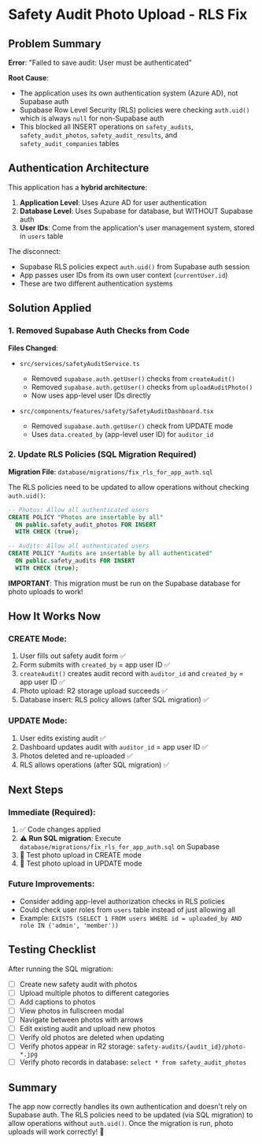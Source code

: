 # Safety Audit Photo Upload - RLS Fix

## Problem Summary

**Error**: "Failed to save audit: User must be authenticated"

**Root Cause**: 
- The application uses its own authentication system (Azure AD), not Supabase auth
- Supabase Row Level Security (RLS) policies were checking `auth.uid()` which is always `null` for non-Supabase auth
- This blocked all INSERT operations on `safety_audits`, `safety_audit_photos`, `safety_audit_results`, and `safety_audit_companies` tables

## Authentication Architecture

This application has a **hybrid architecture**:
1. **Application Level**: Uses Azure AD for user authentication
2. **Database Level**: Uses Supabase for database, but WITHOUT Supabase auth
3. **User IDs**: Come from the application's user management system, stored in `users` table

The disconnect:
- Supabase RLS policies expect `auth.uid()` from Supabase auth session
- App passes user IDs from its own user context (`currentUser.id`)
- These are two different authentication systems

## Solution Applied

### 1. Removed Supabase Auth Checks from Code

**Files Changed**:
- `src/services/safetyAuditService.ts`
  - Removed `supabase.auth.getUser()` checks from `createAudit()`
  - Removed `supabase.auth.getUser()` checks from `uploadAuditPhoto()`
  - Now uses app-level user IDs directly

- `src/components/features/safety/SafetyAuditDashboard.tsx`
  - Removed `supabase.auth.getUser()` check from UPDATE mode
  - Uses `data.created_by` (app-level user ID) for `auditor_id`

### 2. Update RLS Policies (SQL Migration Required)

**Migration File**: `database/migrations/fix_rls_for_app_auth.sql`

The RLS policies need to be updated to allow operations without checking `auth.uid()`:

```sql
-- Photos: Allow all authenticated users
CREATE POLICY "Photos are insertable by all" 
  ON public.safety_audit_photos FOR INSERT 
  WITH CHECK (true);

-- Audits: Allow all authenticated users
CREATE POLICY "Audits are insertable by all authenticated" 
  ON public.safety_audits FOR INSERT 
  WITH CHECK (true);
```

**IMPORTANT**: This migration must be run on the Supabase database for photo uploads to work!

## How It Works Now

### CREATE Mode:
1. User fills out safety audit form ✅
2. Form submits with `created_by` = app user ID ✅
3. `createAudit()` creates audit record with `auditor_id` and `created_by` = app user ID ✅
4. Photo upload: R2 storage upload succeeds ✅
5. Database insert: RLS policy allows (after SQL migration) ✅

### UPDATE Mode:
1. User edits existing audit ✅
2. Dashboard updates audit with `auditor_id` = app user ID ✅
3. Photos deleted and re-uploaded ✅
4. RLS allows operations (after SQL migration) ✅

## Next Steps

### Immediate (Required):
1. ✅ Code changes applied
2. ⚠️ **Run SQL migration**: Execute `database/migrations/fix_rls_for_app_auth.sql` on Supabase
3. 🧪 Test photo upload in CREATE mode
4. 🧪 Test photo upload in UPDATE mode

### Future Improvements:
- Consider adding app-level authorization checks in RLS policies
- Could check user roles from `users` table instead of just allowing all
- Example: `EXISTS (SELECT 1 FROM users WHERE id = uploaded_by AND role IN ('admin', 'member'))`

## Testing Checklist

After running the SQL migration:

- [ ] Create new safety audit with photos
- [ ] Upload multiple photos to different categories
- [ ] Add captions to photos
- [ ] View photos in fullscreen modal
- [ ] Navigate between photos with arrows
- [ ] Edit existing audit and upload new photos
- [ ] Verify old photos are deleted when updating
- [ ] Verify photos appear in R2 storage: `safety-audits/{audit_id}/photo-*.jpg`
- [ ] Verify photo records in database: `select * from safety_audit_photos`

## Summary

The app now correctly handles its own authentication and doesn't rely on Supabase auth. The RLS policies need to be updated (via SQL migration) to allow operations without `auth.uid()`. Once the migration is run, photo uploads will work correctly! 🎉
